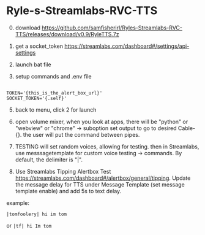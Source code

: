 # Ryle-s-Streamlabs-RVC-TTS
0) download https://github.com/samfisherirl/Ryles-Streamlabs-RVC-TTS/releases/download/v0.9/RyleTTS.7z

1) get a socket_token
https://streamlabs.com/dashboard#/settings/api-settings
2)  launch bat file

3) setup commands and .env file
```env

TOKEN='{this_is_the_alert_box_url}'
SOCKET_TOKEN='{.self}'
```
5) back to menu, click 2 for launch

6) open volume mixer, when you look at apps, there will be "python" or "webview" or "chrome" -> suboption 
set output to go to desired Cable-{}. the user will put the command between pipes. 


7) TESTING will set random voices, allowing for testing. then in Streamlabs, use messsagetemplate for custom voice testing -> commands. By default, the delimiter is "|".
8) Use Streamlabs Tipping Alertbox Test https://streamlabs.com/dashboard#/alertbox/general/tipping. Update the message delay for TTS under Message Template (set message template enable) and add 5s to text delay.  

example: 

```|tomfoolery| hi im tom```

or
```|tf| hi Im tom```
